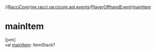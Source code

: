 //[RacciCore](../../../index.md)/[me.racci.raccicore.api.events](../index.md)/[PlayerOffhandEvent](index.md)/[mainItem](main-item.md)

# mainItem

[jvm]\
val [mainItem](main-item.md): ItemStack?
